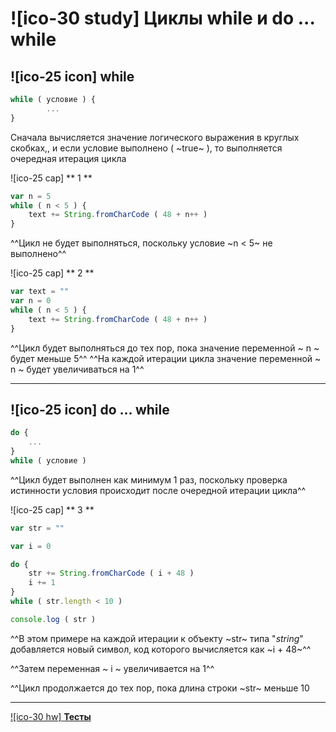 # ![ico-30 study] Циклы while и do ... while

## ![ico-25 icon] while

~~~javascript
while ( условие ) {
        ...
}
~~~

Сначала вычисляется значение логического выражения в круглых скобках,, и если условие выполнено ( ~true~ ), то выполняется очередная итерация цикла

![ico-25 cap] ** 1 **

~~~javascript
var n = 5
while ( n < 5 ) {
    text += String.fromCharCode ( 48 + n++ )
}
~~~

^^Цикл не будет выполняться, поскольку условие ~n < 5~ не выполнено^^

![ico-25 cap] ** 2 **

~~~javascript
var text = ""
var n = 0
while ( n < 5 ) {
    text += String.fromCharCode ( 48 + n++ )
}
~~~

^^Цикл будет выполняться до тех пор, пока значение переменной ~ n ~ будет меньше 5^^
^^На каждой итерации цикла значение переменной ~ n ~ будет увеличиваться на 1^^

______________________

## ![ico-25 icon] do ... while

~~~javascript
do {
    ...
}
while ( условие )
~~~

^^Цикл будет выполнен как минимум 1 раз, поскольку проверка истинности условия происходит после очередной итерации цикла^^

![ico-25 cap] ** 3 **

~~~javascript
var str = ""

var i = 0

do {
    str += String.fromCharCode ( i + 48 )
    i += 1
}
while ( str.length < 10 )

console.log ( str )
~~~

^^В этом примере на каждой итерации к объекту ~str~ типа "_string_" добавляется новый символ, код которого вычисляется как ~i + 48~^^

^^Затем переменная ~ i ~ увеличивается на 1^^

^^Цикл продолжается до тех пор, пока длина строки ~str~ меньше 10

________________

[![ico-30 hw] **Тесты**](https://garevna.github.io/js-quiz/#while)
